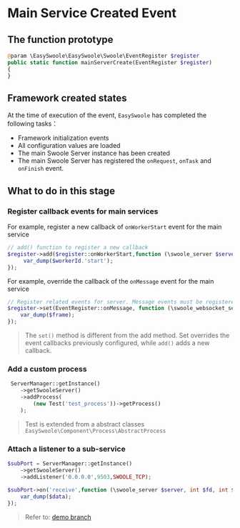# Main Service Created Event

## The function prototype
```php
@param \EasySwoole\EasySwoole\Swoole\EventRegister $register
public static function mainServerCreate(EventRegister $register)
{
}
```
## Framework created states
At the time of execution of the event, `EasySwoole` has completed the following tasks：
- Framework initialization events
- All configuration values are loaded
- The main Swoole Server instance has been created
- The main Swoole Server has registered the `onRequest`, `onTask` and `onFinish` event.

## What to do in this stage

### Register callback events for main services
For example, register a new callback of `onWorkerStart` event for the main service
```php
// add() function to register a new callback
$register->add($register::onWorkerStart,function (\swoole_server $server,int $workerId){
     var_dump($workerId.'start');
});
```
For example, override the callback of the `onMessage` event for the main service
```php
// Register related events for server. Message events must be registered in WebSocket mode
$register->set(EventRegister::onMessage, function (\swoole_websocket_server $server, \swoole_websocket_frame $frame) {
    var_dump($frame);
});
```
>The `set()` method is different from the add method. Set overrides the event callbacks previously configured, while `add()` adds a new callback.

### Add a custom process
```php
 ServerManager::getInstance()
    ->getSwooleServer()
    ->addProcess(
        (new Test('test_process'))->getProcess()
    );
```
> Test is extended from a abstract classes `EasySwoole\Component\Process\AbstractProcess`
                                                         
### Attach a listener to a sub-service
```php
$subPort = ServerManager::getInstance()
    ->getSwooleServer()
    ->addListener('0.0.0.0',9503,SWOOLE_TCP);
    
$subPort->on('receive',function (\swoole_server $server, int $fd, int $reactor_id, string $data){
    var_dump($data);
});
```

> Refer to: [demo branch](https://github.com/easy-swoole/demo/branches)
